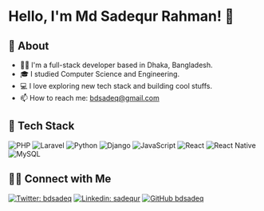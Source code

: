 # Hello, I'm Md Sadequr Rahman! 👋

## 🧐 About

- 🏄‍♀️ I'm a full-stack developer based in Dhaka, Bangladesh.
- 🎓 I studied Computer Science and Engineering.
- 💻 I love exploring new tech stack and building cool stuffs.
- 📫 How to reach me: bdsadeq@gmail.com 

## 🔭 Tech Stack


![PHP](https://img.shields.io/badge/-PHP-black?style=flat-square&logo=php)
![Laravel](https://img.shields.io/badge/-Laravel-black?style=flat-square&logo=laravel)
![Python](https://img.shields.io/badge/-Python-black?style=flat-square&logo=python)
![Django](https://img.shields.io/badge/-Django-black?style=flat-square&logo=django)
![JavaScript](https://img.shields.io/badge/-JavaScript-black?style=flat-square&logo=javascript)
![React](https://img.shields.io/badge/-React-black?style=flat-square&logo=react)
![React Native](https://img.shields.io/badge/-React_Native-black?style=flat-square&logo=react)
![MySQL](https://img.shields.io/badge/-MySQL-black?style=flat-square&logo=mysql)




## 🤝🏻 Connect with Me

[![Twitter: bdsadeq](https://img.shields.io/twitter/follow/bdsadeq?style=social)](https://twitter.com/bdsadeq)
[![Linkedin: sadequr](https://img.shields.io/badge/-sadequr-blue?style=flat-square&logo=Linkedin&logoColor=white&link=https://www.linkedin.com/in/sadequr/)](https://www.linkedin.com/in/sadequr/)
[![GitHub bdsadeq](https://img.shields.io/github/followers/bdsadeq?label=follow&style=social)](https://github.com/bdsadeq)
